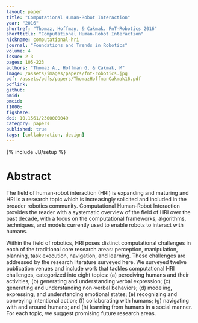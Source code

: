 ```yaml
---
layout: paper
title: "Computational Human-Robot Interaction"
year: "2016"
shortref: "Thomaz, Hoffman, & Cakmak. FnT-Robotics 2016"
shorttitle: "Computational Human-Robot Interaction"
nickname: computational-hri
journal: "Foundations and Trends in Robotics"
volume: 4
issue: 2-3
pages: 105-223
authors: "Thomaz A., Hoffman G, & Cakmak, M"
image: /assets/images/papers/fnt-robotics.jpg
pdf: /assets/pdfs/papers/ThomazHoffmanCakmak16.pdf
pdflink:
github: 
pmid:  
pmcid: 
f1000: 
figshare: 
doi: 10.1561/2300000049
category: papers
published: true
tags: [collaboration, design]
---
```

{% include JB/setup %}

# Abstract 

The field of human-robot interaction (HRI) is expanding and maturing and HRI is a research topic which is increasingly solicited and included in the broader robotics community. Computational Human-Robot Interaction provides the reader with a systematic overview of the field of HRI over the past decade, with a focus on the computational frameworks, algorithms, techniques, and models currently used to enable robots to interact with humans.

Within the field of robotics, HRI poses distinct computational challenges in each of the traditional core research areas: perception, manipulation, planning, task execution, navigation, and learning. These challenges are addressed by the research literature surveyed here. We surveyed twelve publication venues and include work that tackles computational HRI challenges, categorized into eight topics: (a) perceiving humans and their activities; (b) generating and understanding verbal expression; (c) generating and understanding non-verbal behaviors; (d) modeling, expressing, and understanding emotional states; (e) recognizing and conveying intentional action; (f) collaborating with humans; (g) navigating with and around humans; and (h) learning from humans in a social manner. For each topic, we suggest promising future research areas.